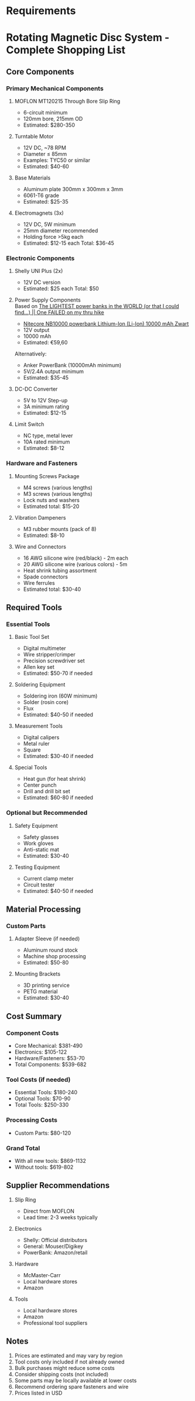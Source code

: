 # Requirements

# Rotating Magnetic Disc System - Complete Shopping List

## Core Components

### Primary Mechanical Components
1. MOFLON MT120215 Through Bore Slip Ring
   - 6-circuit minimum
   - 120mm bore, 215mm OD
   - Estimated: $280-350

2. Turntable Motor
   - 12V DC, ~78 RPM
   - Diameter ≤ 85mm
   - Examples: TYC50 or similar
   - Estimated: $40-60

3. Base Materials
   - Aluminum plate 300mm x 300mm x 3mm
   - 6061-T6 grade
   - Estimated: $25-35

4. Electromagnets (3x)
   - 12V DC, 5W minimum
   - 25mm diameter recommended
   - Holding force >5kg each
   - Estimated: $12-15 each
   Total: $36-45

### Electronic Components
1. Shelly UNI Plus (2x)
   - 12V DC version
   - Estimated: $25 each
   Total: $50

2. Power Supply Components<br/>
   Based on [The LIGHTEST power banks in the WORLD (or that I could find…) || One FAILED on my thru hike](https://www.youtube.com/watch?v=gC5rn5lFWP0)
   - [Nitecore NB10000 powerbank Lithium-Ion (Li-Ion) 10000 mAh Zwart](https://www.amazon.nl/Nitecore-NB10000-powerbank-Lithium-Ion-Li-Ion/)
   - 12V output
   - 10000 mAh
   - Estimated: €59,60
  
   Alternatively:
   - Anker PowerBank (10000mAh minimum)
   - 5V/2.4A output minimum
   - Estimated: $35-45
   
4. DC-DC Converter
   - 5V to 12V Step-up
   - 3A minimum rating
   - Estimated: $12-15

5. Limit Switch
   - NC type, metal lever
   - 10A rated minimum
   - Estimated: $8-12

### Hardware and Fasteners

1. Mounting Screws Package
   - M4 screws (various lengths)
   - M3 screws (various lengths)
   - Lock nuts and washers
   - Estimated total: $15-20

2. Vibration Dampeners
   - M3 rubber mounts (pack of 8)
   - Estimated: $8-10

3. Wire and Connectors
   - 16 AWG silicone wire (red/black) - 2m each
   - 20 AWG silicone wire (various colors) - 5m
   - Heat shrink tubing assortment
   - Spade connectors
   - Wire ferrules
   - Estimated total: $30-40

## Required Tools

### Essential Tools
1. Basic Tool Set
   - Digital multimeter
   - Wire stripper/crimper
   - Precision screwdriver set
   - Allen key set
   - Estimated: $50-70 if needed

2. Soldering Equipment
   - Soldering iron (60W minimum)
   - Solder (rosin core)
   - Flux
   - Estimated: $40-50 if needed

3. Measurement Tools
   - Digital calipers
   - Metal ruler
   - Square
   - Estimated: $30-40 if needed

4. Special Tools
   - Heat gun (for heat shrink)
   - Center punch
   - Drill and drill bit set
   - Estimated: $60-80 if needed

### Optional but Recommended
1. Safety Equipment
   - Safety glasses
   - Work gloves
   - Anti-static mat
   - Estimated: $30-40

2. Testing Equipment
   - Current clamp meter
   - Circuit tester
   - Estimated: $40-50 if needed

## Material Processing

### Custom Parts
1. Adapter Sleeve (if needed)
   - Aluminum round stock
   - Machine shop processing
   - Estimated: $50-80

2. Mounting Brackets
   - 3D printing service
   - PETG material
   - Estimated: $30-40

## Cost Summary

### Component Costs
- Core Mechanical: $381-490
- Electronics: $105-122
- Hardware/Fasteners: $53-70
- Total Components: $539-682

### Tool Costs (if needed)
- Essential Tools: $180-240
- Optional Tools: $70-90
- Total Tools: $250-330

### Processing Costs
- Custom Parts: $80-120

### Grand Total
- With all new tools: $869-1132
- Without tools: $619-802

## Supplier Recommendations

1. Slip Ring
   - Direct from MOFLON
   - Lead time: 2-3 weeks typically

2. Electronics
   - Shelly: Official distributors
   - General: Mouser/Digikey
   - PowerBank: Amazon/retail

3. Hardware
   - McMaster-Carr
   - Local hardware stores
   - Amazon

4. Tools
   - Local hardware stores
   - Amazon
   - Professional tool suppliers

## Notes
1. Prices are estimated and may vary by region
2. Tool costs only included if not already owned
3. Bulk purchases might reduce some costs
4. Consider shipping costs (not included)
5. Some parts may be locally available at lower costs
6. Recommend ordering spare fasteners and wire
7. Prices listed in USD

